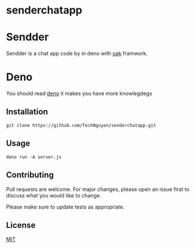 # senderchatapp

# Sendder

Sendder is a chat app code by in deno with [oak]() framwork.

# Deno
You should read [deno](https://deno.com) it makes you have more knowlegdegs

## Installation
```
git clone https://github.com/TechNguyen/senderchatapp.git
```
## Usage

```
deno run -A server.js
```

## Contributing

Pull requests are welcome. For major changes, please open an issue first
to discuss what you would like to change.

Please make sure to update tests as appropriate.

## License

[MIT](https://choosealicense.com/licenses/mit/)